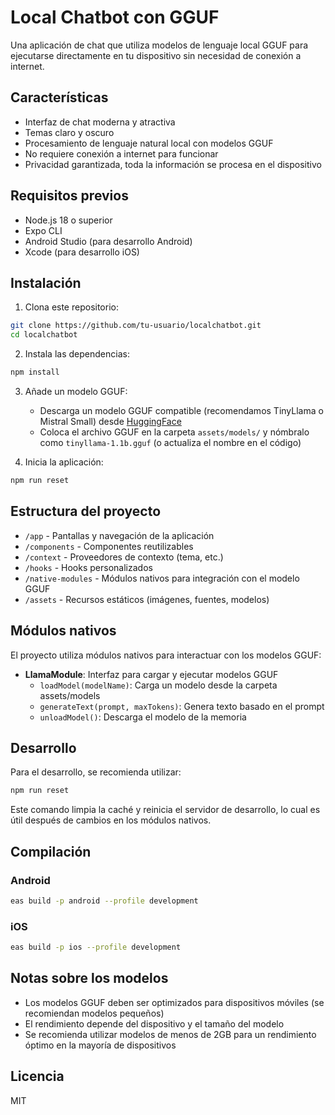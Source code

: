 # Local Chatbot con GGUF

Una aplicación de chat que utiliza modelos de lenguaje local GGUF para ejecutarse directamente en tu dispositivo sin necesidad de conexión a internet.

## Características

- Interfaz de chat moderna y atractiva
- Temas claro y oscuro
- Procesamiento de lenguaje natural local con modelos GGUF
- No requiere conexión a internet para funcionar
- Privacidad garantizada, toda la información se procesa en el dispositivo

## Requisitos previos

- Node.js 18 o superior
- Expo CLI
- Android Studio (para desarrollo Android)
- Xcode (para desarrollo iOS)

## Instalación

1. Clona este repositorio:
```bash
git clone https://github.com/tu-usuario/localchatbot.git
cd localchatbot
```

2. Instala las dependencias:
```bash
npm install
```

3. Añade un modelo GGUF:
   - Descarga un modelo GGUF compatible (recomendamos TinyLlama o Mistral Small) desde [HuggingFace](https://huggingface.co/)
   - Coloca el archivo GGUF en la carpeta `assets/models/` y nómbralo como `tinyllama-1.1b.gguf` (o actualiza el nombre en el código)

4. Inicia la aplicación:
```bash
npm run reset
```

## Estructura del proyecto

- `/app` - Pantallas y navegación de la aplicación
- `/components` - Componentes reutilizables
- `/context` - Proveedores de contexto (tema, etc.)
- `/hooks` - Hooks personalizados
- `/native-modules` - Módulos nativos para integración con el modelo GGUF
- `/assets` - Recursos estáticos (imágenes, fuentes, modelos)

## Módulos nativos

El proyecto utiliza módulos nativos para interactuar con los modelos GGUF:

- **LlamaModule**: Interfaz para cargar y ejecutar modelos GGUF
  - `loadModel(modelName)`: Carga un modelo desde la carpeta assets/models
  - `generateText(prompt, maxTokens)`: Genera texto basado en el prompt
  - `unloadModel()`: Descarga el modelo de la memoria

## Desarrollo

Para el desarrollo, se recomienda utilizar:

```bash
npm run reset
```

Este comando limpia la caché y reinicia el servidor de desarrollo, lo cual es útil después de cambios en los módulos nativos.

## Compilación

### Android

```bash
eas build -p android --profile development
```

### iOS

```bash
eas build -p ios --profile development
```

## Notas sobre los modelos

- Los modelos GGUF deben ser optimizados para dispositivos móviles (se recomiendan modelos pequeños)
- El rendimiento depende del dispositivo y el tamaño del modelo
- Se recomienda utilizar modelos de menos de 2GB para un rendimiento óptimo en la mayoría de dispositivos

## Licencia

MIT
